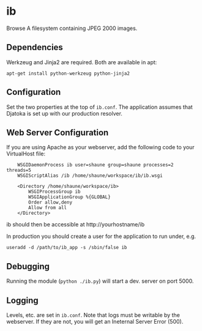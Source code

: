 ib
==

Browse A filesystem containing JPEG 2000 images.

Dependencies
------------
Werkzeug and Jinja2 are required. Both are available in apt:

	apt-get install python-werkzeug python-jinja2

Configuration
-------------
Set the two properties at the top of `ib.conf`. The application assumes that 
Djatoka is set up with our production resolver.

Web Server Configuration
-------------
If you are using Apache as your webserver, add the following code to your 
VirtualHost file:

``` 
    WSGIDaemonProcess ib user=shaune group=shaune processes=2 threads=5
    WSGIScriptAlias /ib /home/shaune/workspace/ib/ib.wsgi

    <Directory /home/shaune/workspace/ib>
        WSGIProcessGroup ib
        WSGIApplicationGroup %{GLOBAL}
        Order allow,deny
        Allow from all
    </Directory>

```

ib should then be accessible at http://yourhostname/ib

In production you should create a user for the application to run under, e.g.

```useradd -d /path/to/ib_app -s /sbin/false ib```

Debugging
---------
Running the module (`python ./ib.py`) will start a dev. server on port 5000.

Logging
-------
Levels, etc. are set in `ib.conf`. Note that logs must be writable by the webserver. If they are not, you will get an Ineternal Server Error (500).
